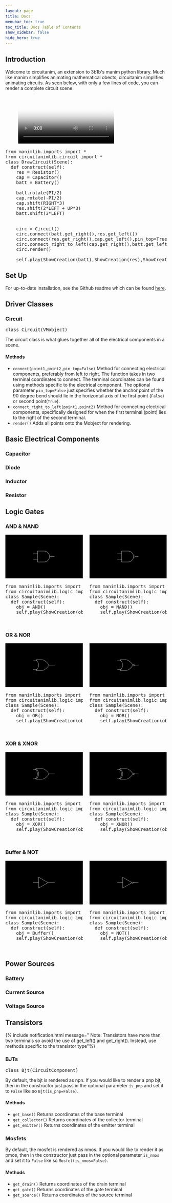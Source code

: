 ```yaml
---
layout: page
title: Docs
menubar_toc: true
toc_title: Docs Table of Contents
show_sidebar: false
hide_hero: true
---
```


## Introduction

Welcome to circuitanim, an extension to 3b1b's manim python library. Much like manim simplifies animating mathematical obects, circuitanim simplifies animating circuits. As seen below, with only a few lines of code, you can render a complete circuit scene.

<!-- blank line -->
<figure class="video_container">
  <video controls="true" allowfullscreen="true" poster="graphics/videos/DrawCircuit_poster.jpg">
    <source src="graphics/videos/DrawCircuit.mp4" type="video/mp4">
    <!--<source src="path/to/video.ogg" type="video/ogg">
    <source src="path/to/video.webm" type="video/webm"> -->
  </video> 
</figure>
<!-- blank line -->


<script src="https://cdn.jsdelivr.net/gh/google/code-prettify@master/loader/run_prettify.js"></script>
<link rel="stylesheet" href="graphics/prettify.css" />

<pre class ="prettyprint lang-py">
from manimlib.imports import *
from circuitanimlib.circuit import *
class DrawCircuit(Scene):
  def construct(self):
    res = Resistor()
    cap = Capacitor()
    batt = Battery()

    batt.rotate(PI/2)
    cap.rotate(-PI/2)
    cap.shift(RIGHT*3)
    res.shift(2*LEFT + UP*3)
    batt.shift(3*LEFT)


    circ = Circuit()
    circ.connect(batt.get_right(),res.get_left())
    circ.connect(res.get_right(),cap.get_left(),pin_top=True)
    circ.connect_right_to_left(cap.get_right(),batt.get_left())
    circ.render()
    
    self.play(ShowCreation(batt),ShowCreation(res),ShowCreation(cap),ShowCreation(circ),run_time=3)
</pre>





## Set Up

For up-to-date installation, see the Github readme which can be found [here](https://github.com/weras2/circuitanim).  

## Driver Classes

### Circuit
<pre class ="prettyprint lang-py">
class Circuit(VMobject)
</pre>
The circuit class is what glues together all of the electrical components in a scene. 

#### Methods
- <code class = "prettyprint lang-py">connect(point1,point2,pin_top=False)</code> Method for connecting electrical components, preferably from left to right. The function takes in two terminal coordinates to connect. The terminal coordinates can be found using methods specific to the electrical component. The optional parameter <code class = "prettyprint lang-py">pin_top=False</code> just specifies whether the anchor point of the 90 degree bend should lie in the horizontal axis of the first point (<code class = "prettyprint lang-py">False</code>) or second point(<code class = "prettyprint lang-py">True</code>). <br/>
- <code class = "prettyprint lang-py">connect_right_to_left(point1,point2)</code> Method for connecting electrical components, specifically designed for when the first terminal (point) lies to the right of the second terminal. <br/>
- <code class = "prettyprint lang-py">render()</code> Adds all points onto the Mobject for rendering.


## Basic Electrical Components 

### Capacitor

### Diode 

### Inductor 

### Resistor


## Logic Gates

### AND & NAND

<link rel="stylesheet" type = "text/css" href="mod.css">

<div class="columns">

<div class="column is-6">
        <div class="card">
    <div class="card-image">
        <img src="graphics/logic/and.jpg" alt="AND gate image">
    </div>
    <div class="card-content">
        <div class="content">   
          <pre class ="prettyprint lang-py">
from manimlib.imports import *
from circuitanimlib.logic import *
class Sample(Scene):
  def construct(self):
    obj = AND()
    self.play(ShowCreation(obj))
          </pre>          
        </div>
    </div>
</div>
</div>


<div class="column is-6">
        <div class="card">
    <div class="card-image">
        <img src="graphics/logic/nand.jpg" alt="NAND gate image">
    </div>
    <div class="card-content">
        <div class="content">   
          <pre class ="prettyprint lang-py">
from manimlib.imports import *
from circuitanimlib.logic import *
class Sample(Scene):
  def construct(self):
    obj = NAND()
    self.play(ShowCreation(obj))
          </pre>          
        </div>
    </div>
</div>
</div>

</div>


### OR & NOR

<div class="columns">

<div class="column is-6">
        <div class="card">
    <div class="card-image">
        <img src="graphics/logic/or.jpg" alt="OR gate image">
    </div>
    <div class="card-content">
        <div class="content">   
          <pre class ="prettyprint lang-py">
from manimlib.imports import *
from circuitanimlib.logic import *
class Sample(Scene):
  def construct(self):
    obj = OR()
    self.play(ShowCreation(obj))
          </pre>          
        </div>
    </div>
</div>
</div>


<div class="column is-6">
        <div class="card">
    <div class="card-image">
        <img src="graphics/logic/nor.jpg" alt="NOR gate image">
    </div>
    <div class="card-content">
        <div class="content">   
          <pre class ="prettyprint lang-py">
from manimlib.imports import *
from circuitanimlib.logic import *
class Sample(Scene):
  def construct(self):
    obj = NOR()
    self.play(ShowCreation(obj))
          </pre>          
        </div>
    </div>
</div>
</div>

</div>

### XOR & XNOR

<div class="columns">

<div class="column is-6">
        <div class="card">
    <div class="card-image">
        <img src="graphics/logic/xor.jpg" alt="XOR gate image">
    </div>
    <div class="card-content">
        <div class="content">   
          <pre class ="prettyprint lang-py">
from manimlib.imports import *
from circuitanimlib.logic import *
class Sample(Scene):
  def construct(self):
    obj = XOR()
    self.play(ShowCreation(obj))
          </pre>          
        </div>
    </div>
</div>
</div>


<div class="column is-6">
        <div class="card">
    <div class="card-image">
        <img src="graphics/logic/xnor.jpg" alt="XNOR gate image">
    </div>
    <div class="card-content">
        <div class="content">   
          <pre class ="prettyprint lang-py">
from manimlib.imports import *
from circuitanimlib.logic import *
class Sample(Scene):
  def construct(self):
    obj = XNOR()
    self.play(ShowCreation(obj))
          </pre>          
        </div>
    </div>
</div>
</div>

</div>

### Buffer & NOT

<div class="columns">

<div class="column is-6">
        <div class="card">
    <div class="card-image">
        <img src="graphics/logic/buffer.jpg" alt="Buffer gate image">
    </div>
    <div class="card-content">
        <div class="content">   
          <pre class ="prettyprint lang-py">
from manimlib.imports import *
from circuitanimlib.logic import *
class Sample(Scene):
  def construct(self):
    obj = Buffer()
    self.play(ShowCreation(obj))
          </pre>          
        </div>
    </div>
</div>
</div>


<div class="column is-6">
        <div class="card">
    <div class="card-image">
        <img src="graphics/logic/not.jpg" alt="NOT gate image">
    </div>
    <div class="card-content">
        <div class="content">   
          <pre class ="prettyprint lang-py">
from manimlib.imports import *
from circuitanimlib.logic import *
class Sample(Scene):
  def construct(self):
    obj = NOT()
    self.play(ShowCreation(obj))
          </pre>          
        </div>
    </div>
</div>
</div>

</div>




## Power Sources 

### Battery 

### Current Source

### Voltage Source



## Transistors 
{% include notification.html 
message=" Note: Transistors have more than two terminals so avoid the use of get_left() and get_right(). Instead, use methods specific to the transistor type"%}



### BJTs 
<pre class ="prettyprint lang-py">
class Bjt(CircuitComponent)
</pre>

By default, the bjt is rendered as npn. If you would like to render a pnp bjt, then in the constructor just pass in the optional parameter <code class = "prettyprint lang-py">is_pnp</code> and set it to <code class = "prettyprint lang-py">False</code> like so <code class = "prettyprint lang-py">Bjt(is_pnp=False)</code>. 

#### Methods
- <code class = "prettyprint lang-py">get_base()</code> Returns coordinates of the base terminal <br/>
- <code class = "prettyprint lang-py">get_collector()</code> Returns coordinates of the collector terminal <br/>
- <code class = "prettyprint lang-py">get_emitter()</code> Returns coordinates of the emitter terminal <br/>


### Mosfets

By default, the mosfet is rendered as nmos. If you would like to render it as pmos,  then in the constructor just pass in the optional parameter <code class = "prettyprint lang-py">is_nmos</code> and set it to <code class = "prettyprint lang-py">False</code> like so <code class = "prettyprint lang-py">Mosfet(is_nmos=False)</code>.

#### Methods
- <code class = "prettyprint lang-py">get_drain()</code> Returns coordinates of the drain terminal <br/>
- <code class = "prettyprint lang-py">get_gate()</code> Returns coordinates of the gate terminal <br/>
- <code class = "prettyprint lang-py">get_source()</code> Returns coordinates of the source terminal <br/>




